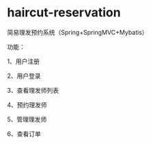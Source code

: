 # haircut-reservation
简易理发预约系统（Spring+SpringMVC+Mybatis）

功能：

1、用户注册

2、用户登录

3、查看理发师列表

4、预约理发师

5、管理理发师

6、查看订单
